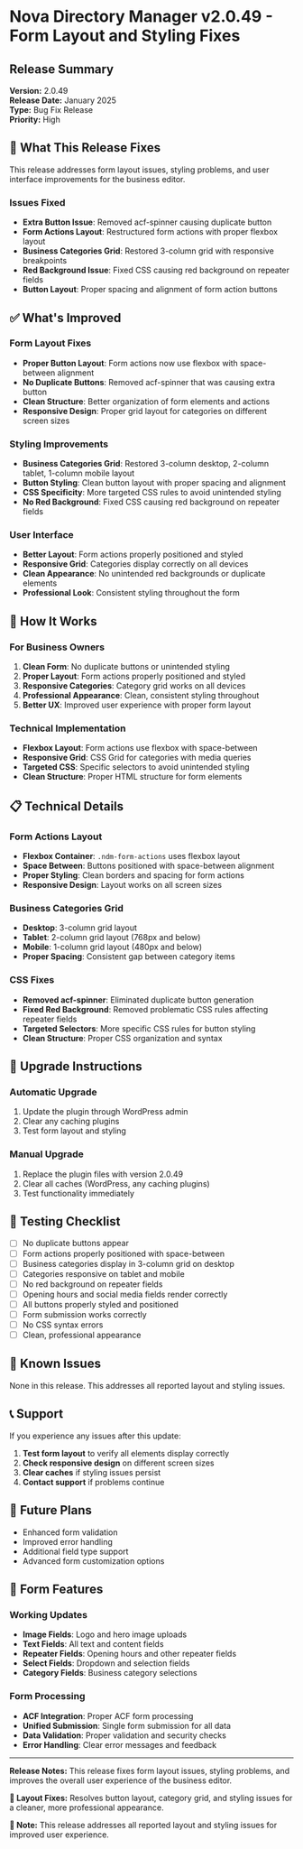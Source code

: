 # Nova Directory Manager v2.0.49 - Form Layout and Styling Fixes

## Release Summary

**Version:** 2.0.49  
**Release Date:** January 2025  
**Type:** Bug Fix Release  
**Priority:** High

## 🔧 What This Release Fixes

This release addresses form layout issues, styling problems, and user interface improvements for the business editor.

### Issues Fixed
- **Extra Button Issue**: Removed acf-spinner causing duplicate button
- **Form Actions Layout**: Restructured form actions with proper flexbox layout
- **Business Categories Grid**: Restored 3-column grid with responsive breakpoints
- **Red Background Issue**: Fixed CSS causing red background on repeater fields
- **Button Layout**: Proper spacing and alignment of form action buttons

## ✅ What's Improved

### Form Layout Fixes
- **Proper Button Layout**: Form actions now use flexbox with space-between alignment
- **No Duplicate Buttons**: Removed acf-spinner that was causing extra button
- **Clean Structure**: Better organization of form elements and actions
- **Responsive Design**: Proper grid layout for categories on different screen sizes

### Styling Improvements
- **Business Categories Grid**: Restored 3-column desktop, 2-column tablet, 1-column mobile layout
- **Button Styling**: Clean button layout with proper spacing and alignment
- **CSS Specificity**: More targeted CSS rules to avoid unintended styling
- **No Red Background**: Fixed CSS causing red background on repeater fields

### User Interface
- **Better Layout**: Form actions properly positioned and styled
- **Responsive Grid**: Categories display correctly on all devices
- **Clean Appearance**: No unintended red backgrounds or duplicate elements
- **Professional Look**: Consistent styling throughout the form

## 🚀 How It Works

### For Business Owners
1. **Clean Form**: No duplicate buttons or unintended styling
2. **Proper Layout**: Form actions properly positioned and styled
3. **Responsive Categories**: Category grid works on all devices
4. **Professional Appearance**: Clean, consistent styling throughout
5. **Better UX**: Improved user experience with proper form layout

### Technical Implementation
- **Flexbox Layout**: Form actions use flexbox with space-between
- **Responsive Grid**: CSS Grid for categories with media queries
- **Targeted CSS**: Specific selectors to avoid unintended styling
- **Clean Structure**: Proper HTML structure for form elements

## 📋 Technical Details

### Form Actions Layout
- **Flexbox Container**: `.ndm-form-actions` uses flexbox layout
- **Space Between**: Buttons positioned with space-between alignment
- **Proper Styling**: Clean borders and spacing for form actions
- **Responsive Design**: Layout works on all screen sizes

### Business Categories Grid
- **Desktop**: 3-column grid layout
- **Tablet**: 2-column grid layout (768px and below)
- **Mobile**: 1-column grid layout (480px and below)
- **Proper Spacing**: Consistent gap between category items

### CSS Fixes
- **Removed acf-spinner**: Eliminated duplicate button generation
- **Fixed Red Background**: Removed problematic CSS rules affecting repeater fields
- **Targeted Selectors**: More specific CSS rules for button styling
- **Clean Structure**: Proper CSS organization and syntax

## 🔄 Upgrade Instructions

### Automatic Upgrade
1. Update the plugin through WordPress admin
2. Clear any caching plugins
3. Test form layout and styling

### Manual Upgrade
1. Replace the plugin files with version 2.0.49
2. Clear all caches (WordPress, any caching plugins)
3. Test functionality immediately

## 🧪 Testing Checklist

- [ ] No duplicate buttons appear
- [ ] Form actions properly positioned with space-between
- [ ] Business categories display in 3-column grid on desktop
- [ ] Categories responsive on tablet and mobile
- [ ] No red background on repeater fields
- [ ] Opening hours and social media fields render correctly
- [ ] All buttons properly styled and positioned
- [ ] Form submission works correctly
- [ ] No CSS syntax errors
- [ ] Clean, professional appearance

## 🐛 Known Issues

None in this release. This addresses all reported layout and styling issues.

## 📞 Support

If you experience any issues after this update:

1. **Test form layout** to verify all elements display correctly
2. **Check responsive design** on different screen sizes
3. **Clear caches** if styling issues persist
4. **Contact support** if problems continue

## 🔮 Future Plans

- Enhanced form validation
- Improved error handling
- Additional field type support
- Advanced form customization options

## 🔧 Form Features

### Working Updates
- **Image Fields**: Logo and hero image uploads
- **Text Fields**: All text and content fields
- **Repeater Fields**: Opening hours and other repeater fields
- **Select Fields**: Dropdown and selection fields
- **Category Fields**: Business category selections

### Form Processing
- **ACF Integration**: Proper ACF form processing
- **Unified Submission**: Single form submission for all data
- **Data Validation**: Proper validation and security checks
- **Error Handling**: Clear error messages and feedback

---

**Release Notes:** This release fixes form layout issues, styling problems, and improves the overall user experience of the business editor.

**🔧 Layout Fixes:** Resolves button layout, category grid, and styling issues for a cleaner, more professional appearance.

**🔄 Note:** This release addresses all reported layout and styling issues for improved user experience.
